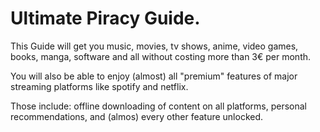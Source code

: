 # Ultimate Piracy Guide.
This Guide will get you music, movies, tv shows, anime, video games, books, manga, software and all without costing more than 3€ per month.


You will also be able to enjoy (almost) all "premium" features of major streaming platforms like spotify and netflix.


Those include: offline downloading of content on all platforms, personal recommendations, and (almos) every other feature unlocked.


